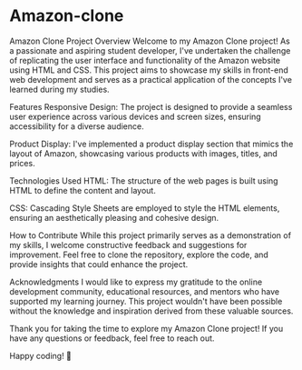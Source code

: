 # Amazon-clone
Amazon Clone Project Overview Welcome to my Amazon Clone project! As a passionate and aspiring student developer, I've undertaken the challenge of replicating the user interface and functionality of the Amazon website using HTML and CSS. This project aims to showcase my skills in front-end web development and serves as a practical application of the concepts I've learned during my studies.

Features Responsive Design: The project is designed to provide a seamless user experience across various devices and screen sizes, ensuring accessibility for a diverse audience.

Product Display: I've implemented a product display section that mimics the layout of Amazon, showcasing various products with images, titles, and prices.

Technologies Used HTML: The structure of the web pages is built using HTML to define the content and layout.

CSS: Cascading Style Sheets are employed to style the HTML elements, ensuring an aesthetically pleasing and cohesive design.

How to Contribute While this project primarily serves as a demonstration of my skills, I welcome constructive feedback and suggestions for improvement. Feel free to clone the repository, explore the code, and provide insights that could enhance the project.

Acknowledgments I would like to express my gratitude to the online development community, educational resources, and mentors who have supported my learning journey. This project wouldn't have been possible without the knowledge and inspiration derived from these valuable sources.

Thank you for taking the time to explore my Amazon Clone project! If you have any questions or feedback, feel free to reach out.

Happy coding! 🚀
